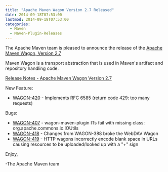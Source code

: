 ```yaml
---
title: "Apache Maven Wagon Version 2.7 Released"
date: 2014-09-18T07:53:00
lastmod: 2014-09-18T07:53:00
categories:
  - Maven
  - Maven-Plugin-Releases
---
```

The Apache Maven team is pleased to announce the release of the 
[Apache Maven Wagon, Version 2.7](http://maven.apache.org/wagon/)

Maven Wagon is a transport abstraction that is used in Maven's
artifact and repository handling code.

<!-- more -->
[Release Notes - Apache Maven Wagon Version 2.7](http://jira.codehaus.org/secure/ReleaseNote.jspa?version=20560&styleName=Text&projectId=10335&Create=Create)


New Feature:

 * [WAGON-420](https://issues.apache.org/jira/browse/WAGON-420) - Implements RFC 6585 (return code 429: too many requests)

Bugs:

 * [WAGON-407](https://issues.apache.org/jira/browse/WAGON-407) - wagon-maven-plugin ITs fail with missing class: org.apache.commons.io.IOUtils
 * [WAGON-418](https://issues.apache.org/jira/browse/WAGON-418) - Changes from WAGON-388 broke the WebDAV Wagon
 * [WAGON-419](https://issues.apache.org/jira/browse/WAGON-419) - HTTP wagons incorrectly encode blank space in URLs causing resources to be uploaded/looked up with a "+" sign


Enjoy,

-The Apache Maven team
